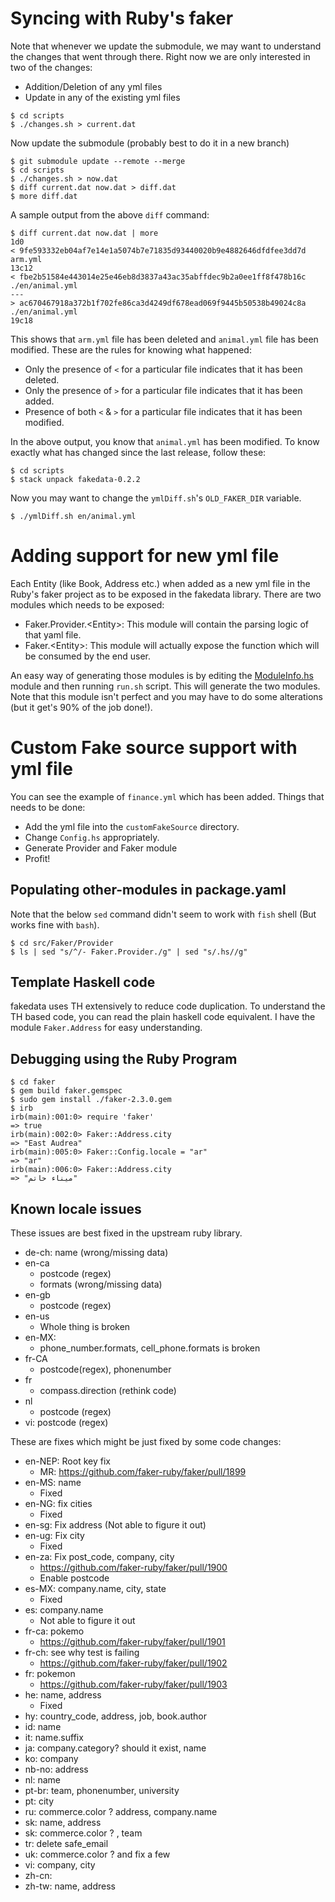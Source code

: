 # Syncing with Ruby's faker

Note that whenever we update the submodule, we may want to understand
the changes that went through there. Right now we are only interested
in two of the changes:
* Addition/Deletion of any yml files
* Update in any of the existing yml files

``` shellsession
$ cd scripts
$ ./changes.sh > current.dat
```

Now update the submodule (probably best to do it in a new branch)

``` shellsession
$ git submodule update --remote --merge
$ cd scripts
$ ./changes.sh > now.dat
$ diff current.dat now.dat > diff.dat
$ more diff.dat
```

A sample output from the above `diff` command:

``` shellsession
$ diff current.dat now.dat | more
1d0
< 9fe593332eb04af7e14e1a5074b7e71835d93440020b9e4882646dfdfee3dd7d  arm.yml
13c12
< fbe2b51584e443014e25e46eb8d3837a43ac35abffdec9b2a0ee1ff8f478b16c  ./en/animal.yml
---
> ac670467918a372b1f702fe86ca3d4249df678ead069f9445b50538b49024c8a  ./en/animal.yml
19c18
```

This shows that `arm.yml` file has been deleted and `animal.yml` file
has been modified. These are the rules for knowing what happened:
* Only the presence of `<` for a particular file indicates that it has
  been deleted.
* Only the presence of `>` for a particular file indicates that it has
  been added.
* Presence of both `<` & `>` for a particular file indicates that it
  has been modified.

In the above output, you know that `animal.yml` has been modified. To
know exactly what has changed since the last release, follow these:

``` shellsession
$ cd scripts
$ stack unpack fakedata-0.2.2
```

Now you may want to change the `ymlDiff.sh`'s `OLD_FAKER_DIR` variable.

``` shellsession
$ ./ymlDiff.sh en/animal.yml
```

# Adding support for new yml file

Each Entity (like Book, Address etc.) when added as a new yml file in
the Ruby's faker project as to be exposed in the fakedata
library. There are two modules which needs to be exposed:

* Faker.Provider.\<Entity\>: This module will contain the parsing
  logic of that yaml file.
* Faker.\<Entity\>: This module will actually expose the function
  which will be consumed by the end user.

An easy way of generating those modules is by editing the
[ModuleInfo.hs](./scripts/ModuleInfo.hs) module and then running
`run.sh` script. This will generate the two modules. Note that this
module isn't perfect and you may have to do some alterations (but it
get's 90% of the job done!).

# Custom Fake source support with yml file

You can see the example of `finance.yml` which has been added. Things
that needs to be done:
* Add the yml file into the `customFakeSource` directory.
* Change `Config.hs` appropriately.
* Generate Provider and Faker module
* Profit!

## Populating other-modules in package.yaml

Note that the below `sed` command didn't seem to work with `fish`
shell (But works fine with `bash`).

``` shellsession
$ cd src/Faker/Provider
$ ls | sed "s/^/- Faker.Provider./g" | sed "s/.hs//g"
```

## Template Haskell code

fakedata uses TH extensively to reduce code duplication. To understand
the TH based code, you can read the plain haskell code equivalent. I
have the module `Faker.Address` for easy understanding.

## Debugging using the Ruby Program

``` shellsession
$ cd faker
$ gem build faker.gemspec
$ sudo gem install ./faker-2.3.0.gem
$ irb
irb(main):001:0> require 'faker'
=> true
irb(main):002:0> Faker::Address.city
=> "East Audrea"
irb(main):005:0> Faker::Config.locale = "ar"
=> "ar"
irb(main):006:0> Faker::Address.city
=> "ميناء حاتم"
```

## Known locale issues

These issues are best fixed in the upstream ruby library.

* de-ch: name (wrong/missing data)
* en-ca
  - postcode (regex)
  - formats (wrong/missing data)
* en-gb
  - postcode (regex)
* en-us
  - Whole thing is broken
* en-MX:
  - phone_number.formats, cell_phone.formats is broken
* fr-CA
  - postcode(regex), phonenumber
* fr
  - compass.direction (rethink code)
* nl
  - postcode (regex)
* vi: postcode (regex)

These are fixes which might be just fixed by some code changes:

* en-NEP: Root key fix
  - MR: https://github.com/faker-ruby/faker/pull/1899
* en-MS: name
  - Fixed
* en-NG: fix cities
  - Fixed
* en-sg: Fix address (Not able to figure it out)
* en-ug: Fix city
  - Fixed
* en-za: Fix post_code, company, city
  - https://github.com/faker-ruby/faker/pull/1900
  - Enable postcode
* es-MX: company.name, city, state
  - Fixed
* es: company.name
  - Not able to figure it out
* fr-ca: pokemo
  - https://github.com/faker-ruby/faker/pull/1901
* fr-ch: see why test is failing
  - https://github.com/faker-ruby/faker/pull/1902
* fr: pokemon
  - https://github.com/faker-ruby/faker/pull/1903  
* he: name, address
  - Fixed
* hy: country_code, address, job, book.author
* id: name
* it: name.suffix
* ja: company.category? should it exist, name
* ko: company
* nb-no: address
* nl: name
* pt-br: team, phonenumber, university
* pt: city
* ru: commerce.color ? address, company.name
* sk: name, address
* sk: commerce.color ? , team
* tr: delete safe_email
* uk: commerce.color ? and fix a few
* vi: company, city
* zh-cn: 
* zh-tw: name, address
